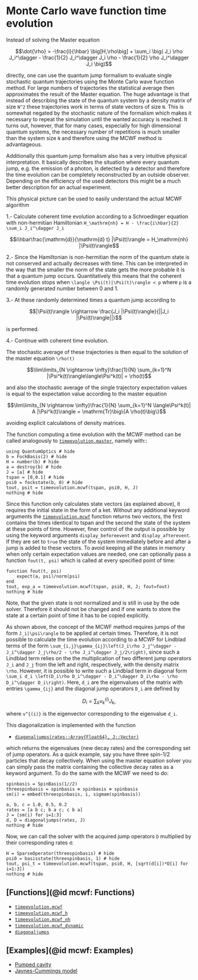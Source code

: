 # Monte Carlo wave function time evolution

Instead of solving the Master equation

```math
\dot{\rho} = -\frac{i}{\hbar} \big[H,\rho\big]
             + \sum_i \big(
                    J_i \rho J_i^\dagger
                    - \frac{1}{2} J_i^\dagger J_i \rho
                    - \frac{1}{2} \rho J_i^\dagger J_i
                \big)
```

directly, one can use the quantum jump formalism to evaluate single stochastic quantum trajectories using the Monte Carlo wave function method. For large numbers of trajectories the statistical average then approximates the result of the Master equation. The huge advantage is that instead of describing the state of the quantum system by a density matrix of size ``N^2`` these trajectories work in terms of state vectors of size ``N``. This is somewhat negated by the stochastic nature of the formalism which makes it necessary to repeat the simulation until the wanted accuracy is reached. It turns out, however, that for many cases, especially for high dimensional quantum systems, the necessary number of repetitions is much smaller than the system size ``N`` and therefore using the MCWF method is advantageous.

Additionally this quantum jump formalism also has a very intuitive physical interpretation. It basically describes the situation where every quantum jump, e.g. the emission of a photon, is detected by a detector and therefore the time evolution can be completely reconstructed by an outside observer. Depending on the efficiency of the used detectors this might be a much better description for an actual experiment.

This physical picture can be used to easily understand the actual MCWF algorithm

1.- Calculate coherent time evolution according to a Schroedinger equation with non-hermitian Hamiltonian ``H_\mathrm{nh} = H - \frac{i\hbar}{2} \sum_i J_i^\dagger J_i``

```math
i\hbar\frac{\mathrm{d}}{\mathrm{d} t} |\Psi(t)\rangle = H_\mathrm{nh} |\Psi(t)\rangle
```

2.- Since the Hamiltonian is non-hermitian the norm of the quantum state is not conserved and actually decreases with time. This can be interpreted in the way that the smaller the norm of the state gets the more probable it is that a quantum jump occurs. Quantitatively this means that the coherent time evolution stops when ``\langle \Psi(t)|\Psi(t)\rangle < p`` where ``p`` is a randomly generated number between 0 and 1.

3.- At these randomly determined times a quantum jump according to

```math
|\Psi(t)\rangle \rightarrow \frac{J_i |\Psi(t)\rangle}{||J_i |\Psi(t)\rangle||}
```

  is performed.

4.- Continue with coherent time evolution.

The stochastic average of these trajectories is then equal to the solution of the master equation ``\rho(t)``

```math
\lim\limits_{N \rightarrow \infty}\frac{1}{N} \sum_{k=1}^N |\Psi^k(t)\rangle\langle\Psi^k(t)| = \rho(t)
```

and also the stochastic average of the single trajectory expectation values is equal to the expectation value according to the master equation


```math
\lim\limits_{N \rightarrow \infty}\frac{1}{N} \sum_{k=1}^N \langle\Psi^k(t)| A |\Psi^k(t)\rangle = \mathrm{Tr}\big\{A \rho(t)\big\}
```

avoiding explicit calculations of density matrices.

The function computing a time evolution with the MCWF method can be called analogously to [`timeevolution.master`](@ref), namely with::

```@example mcwf
using QuantumOptics # hide
b = FockBasis(2) # hide
H = number(b) # hide
a = destroy(b) # hide
J = [a] # hide
tspan = [0,0.1] # hide
psi0 = fockstate(b, 0) # hide
tout, psit = timeevolution.mcwf(tspan, psi0, H, J)
nothing # hide
```

Since this function only calculates state vectors (as explained above), it requires the initial state in the form of a ket. Without any additional keyword arguments the [`timeevolution.mcwf`](@ref) function returns two vectors, the first contains the times identical to tspan and the second the state of the system at these points of time. However, finer control of the output is possible by using the keyword arguments `display_beforeevent` and `display_afterevent`. If they are set to `true` the state of the system immediately before and after a jump is added to these vectors. To avoid keeping all the states in memory when only certain expectation values are needed, one can optionally pass a function `fout(t, psi)` which is called at every specified point of time:

```@example mcwf
function fout(t, psi)
    expect(a, psi)/norm(psi)
end
tout, exp_a = timeevolution.mcwf(tspan, psi0, H, J; fout=fout)
nothing # hide
```

Note, that the given state is not normalized and is still in use by the ode solver. Therefore it should not be changed and if one wants to store the state at a certain point of time it has to be copied explicitly.

As shown above, the concept of the MCWF method requires jumps of the form ``J_i|\psi\rangle`` to be applied at certain times. Therefore, it is not possible to calculate the time evolution according to a MCWF for Lindblad terms of the form ``\sum_{i,j}\gamma_{ij}\left(J_i\rho J_j^\dagger - J_i^\dagger J_j\rho/2 - \rho J_i^\dagger J_j/2\right)``, since such a Lindblad term relies on the the multiplication of two different jump operators ``J_i`` and ``J_j`` from the left and right, respectively, with the density matrix ``\rho``. However, it is possible to write such a Lindblad term in diagonal form ``\sum_i d_i \left(D_i\rho D_i^\dagger - D_i^\dagger D_i\rho - \rho D_i^\dagger D_i\right)``. Here, ``d_i`` are the eigenvalues of the matrix with entries ``\gamma_{ij}`` and the diagonal jump operators ``D_i`` are defined by

```math
D_i = \sum_k v^{(i)}_k J_k,
```

where ``v^{(i)}`` is the eigenvector corresponding to the eigenvalue ``d_i``.

This diagonalization is implemented with the function

* [`diagonaljumps(rates::Array{Float64}, J::Vector)`](@ref)

which returns the eigenvalues (new decay rates) and the corresponding set of jump operators. As a quick example, say you have three spin-1/2 particles that decay collectively. When using the master equation solver you can simply pass the matrix containing the collective decay rates as a keyword argument. To do the same with the MCWF we need to do:

```@example mcwf
spinbasis = SpinBasis(1//2)
threespinbasis = spinbasis ⊗ spinbasis ⊗ spinbasis
sm(i) = embed(threespinbasis, i, sigmam(spinbasis))

a, b, c = 1.0, 0.5, 0.2
rates = [a b c; b a c; c b a]
J = [sm(i) for i=1:3]
d, D = diagonaljumps(rates, J)
nothing # hide
```

Now, we can call the solver with the acquired jump operators `D` multiplied by their corresponding rates `d`:

```@example mcwf
H = SparseOperator(threespinbasis) # hide
psi0 = basisstate(threespinbasis, 1) # hide
tout, psi_t = timeevolution.mcwf(tspan, psi0, H, [sqrt(d[i])*D[i] for i=1:3])
nothing # hide
```

## [Functions](@id mcwf: Functions)

* [`timeevolution.mcwf`](@ref)
* [`timeevolution.mcwf_h`](@ref)
* [`timeevolution.mcwf_nh`](@ref)
* [`timeevolution.mcwf_dynamic`](@ref)
* [`diagonaljumps`](@ref)

## [Examples](@id mcwf: Examples)

* [Pumped cavity](@ref)
* [Jaynes-Cummings model](@ref)
